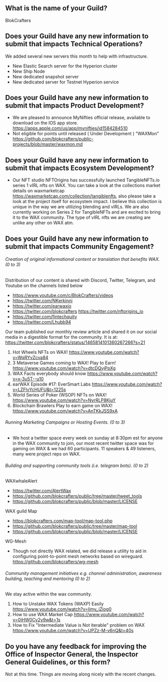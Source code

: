 ## What is the name of your Guild?
BlokCrafters

## Does your Guild have any new information to submit that impacts Technical Operations?

We added several new servers this month to help with infrastructure.
+ New Elastic Search server for the Hyperion cluster
+ New Ship Node
+ New dedicated snapshot server
+ New dedicated server for Testnet Hyperion service

## Does your Guild have any new information to submit that impacts Product Development?
+ We are pleased to announce MyNifties official release, available to download on the IOS app store. https://apps.apple.com/us/app/mynifties/id1584284510 
+ Not eligible for points until released ( Under Development ) "WAXMon"
https://github.com/blokcrafters/public-projects/blob/master/waxmon.md
## Does your Guild have any new information to submit that impacts Ecosystem Development?
+ Our NFT studio NFTOrigins has successfully launched TangibleNFTs.io series 1 vIRL nfts on WAX. You can take a look at the collections market details on waxmarketcap https://waxmarketcap.com/collection/tangiblenfts, also please take a look at the project itself for ecosystem impact. I believe this collection is unique in the way we are utilizing blending and vIRLs. We are also currently working on Series 2 for TangibleNFTs and are excited to bring it to the WAX community. The type of vIRL nfts we are creating are unlike any other on WAX atm. 


## Does your Guild have any new information to submit that impacts Community Engagement?
###### Creation of original informational content or translation that benefits WAX. (0 to 3)
Distribution of our content is shared with Discord, Twitter, Telegram, and Youtube on the channels listed below
+ https://www.youtube.com/c/BlokCrafters/videos
+ https://twitter.com/NKerkinni
+ https://twitter.com/earwaxio
+ https://twitter.com/blokcrafters
https://twitter.com/nftorigins_io
+ https://twitter.com/fintechquity
+ https://twitter.com/Lhubb94

Our team published our monthly review article and shared it on our social media in a digestible format for the community.
It is at: https://twitter.com/blokcrafters/status/1465814101360267266?s=21
1. Hot Wheels NFTs on WAX!
https://www.youtube.com/watch?v=WqRYvZcva84
1. 3 Metaverse Games coming to WAX! Play to Earn!
https://www.youtube.com/watch?v=dtcDQyjPpXg
1. WAX Facts everybody should know
https://www.youtube.com/watch?v=x-3u5T--u10
1. earWAX Episode #17: EverSmart Labs
https://www.youtube.com/watch?v=LZFlvYcHUFU&t=1225s
1. World Series of Poker (WSOP) NFTs on WAX!
https://www.youtube.com/watch?v=NvrRLP8KjuY
1. Blockchain Brawlers Play to earn game on WAX!
https://www.youtube.com/watch?v=AnTKkJSS9xA
###### Running Marketing Campaigns or Hosting Events. (0 to 3)
+ We host a twitter space every week on sunday at 8:30pm est for anyone in the WAX community to join, our most recent twitter space was for gaming on WAX & we had 60 participants. 11 speakers & 49 listeners, many were project reps on WAX.
###### Building and supporting community tools (i.e. telegram bots). (0 to 2)

WAXwhaleAlert
+ https://twitter.com/AlertWax
+ https://github.com/blokcrafters/public/tree/master/tweet_tools
+ https://github.com/blokcrafters/public/blob/master/LICENSE

WAX guild Map
+ https://blokcrafters.com/map-tool/map-tool.php
+ https://github.com/blokcrafters/public/tree/master/map-tool
+ https://github.com/blokcrafters/public/blob/master/LICENSE

WG-Mesh
+ Though not directly WAX related, we did release a utility to aid in configuring point-to-point mesh networks based on wireguard.
https://github.com/blokcrafters/wg-mesh
###### Community management initiatives e.g. channel administration, awareness building, teaching and mentoring (0 to 2)
We stay active within the wax community.
1. How to Unstake WAX Tokens (WAXP) Easily
https://www.youtube.com/watch?v=limy_jZiog0
1. How to use WAX Market Cap
https://www.youtube.com/watch?v=0iHW0Cy2y9w&t=1s
1. How to Fix "Intermediate Value is Not iterable" problem on WAX
https://www.youtube.com/watch?v=UPZz-M-v6nQ&t=40s
## Do you have any feedback for improving the Office of Inspector General, the Inspector General Guidelines, or this form?
Not at this time.  Things are moving along nicely with the recent changes.
